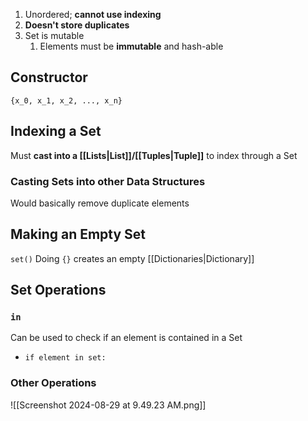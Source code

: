 1. Unordered; **cannot use indexing**
2. **Doesn't store duplicates**
3. Set is mutable
	1. Elements must be **immutable** and hash-able
## Constructor
`{x_0, x_1, x_2, ..., x_n}`
## Indexing a Set
Must **cast into a [[Lists|List]]/[[Tuples|Tuple]]** to index through a Set
### Casting Sets into other Data Structures
Would basically remove duplicate elements
## Making an Empty Set
`set()`
Doing `{}` creates an empty [[Dictionaries|Dictionary]]
## Set Operations

### `in`
Can be used to check if an element is contained in a Set
- `if element in set:`
### Other Operations
![[Screenshot 2024-08-29 at 9.49.23 AM.png]]